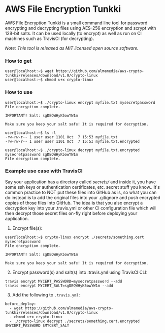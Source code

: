 # AWS File Encryption Tunkki

AWS File Encryption Tunkki is a small command line tool for password encrypting and decrypting files using AES-256 encryption and scrypt with 128-bit salts.
It can be used locally (to encrypt) as well as run on CI machines such as TravisCI (for decrypting).

*Note: This tool is released as MIT licensed open source software.*


### How to get
```
user@localhost:~$ wget https://github.com/almamedia/aws-crypto-tunkki/releases/download/v1.0/crypto-linux
user@localhost:~$ chmod u+x crypto-linux
```

### How to use
```
user@localhost:~$ ./crypto-linux encrypt myfile.txt mysecretpassword
File encryption complete.

IMPORTANT! Salt: sgDEQWHyK5owYW1m

Make sure you keep your salt safe! It is required for decryption.

user@localhost:~$ ls -l
-rw-rw-r-- 1 user user 1101 Oct  7 15:53 myfile.txt
-rw-rw-r-- 1 user user 1101 Oct  7 15:53 myfile.txt.encrypted

user@localhost:~$ ./crypto-linux decrypt myfile.txt.encrypted mysecretpassword sgDEQWHyK5owYW1m
File decryption complete.
```


### Example use case with TravisCI
Say your application has a directory called *secrets/* and inside it, you have some 
ssh keys or authentication certificates, etc. secret stuff you know..
It's common practice to NOT put these files into GitHub as is, so what you can do 
instead is to add the original files into your .gitignore and push encrypted copies 
of those files into GitHub. The idea is that you also encrypt a decryption key into 
your .travis.yml or other CI configuration file which will then decrypt those secret files on-fly 
right before deploying your application.


1. Encrypt file(s):
```
user@localhost:~$ crypto-linux encrypt ./secrets/something.cert mysecretpassword
File encryption complete.

IMPORTANT! Salt: sgDEQWHyK5owYW1m

Make sure you keep your salt safe! It is required for decryption.
```

2. Encrypt password(s) and salt(s) into .travis.yml using TravisCI CLI:
```
travis encrypt MYCERT_PASSWORD=mysecretpassword --add
travis encrypt MYCERT_SALT=sgDEQWHyK5owYW1m --add
```

3. Add the following to `.travis.yml`:
```
before_deploy:
  - wget https://github.com/almamedia/aws-crypto-tunkki/releases/download/v1.0/crypto-linux
  - chmod u+x crypto-linux
  - ./crypto-linux decrypt ./secrets/something.cert.encrypted $MYCERT_PASSWORD $MYCERT_SALT
```